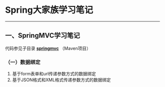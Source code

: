 # Spring大家族学习笔记
---

## 一、SpringMVC学习笔记
代码参见子目录 **[springmvc](https://github.com/panhainan/spring-family/springmvc)** （Maven项目）  

### （一）数据绑定   
1. 基于form表单和url传递参数方式的数据绑定  
1. 基于JSON格式和XML格式传递参数方式的数据绑定